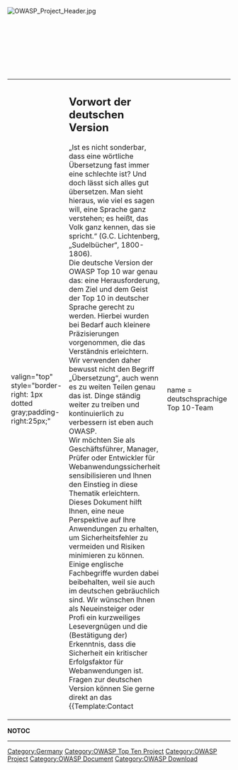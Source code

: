 <div style="width:100%;height:160px;border:0,margin:0;overflow: hidden;">

![OWASP_Project_Header.jpg](OWASP_Project_Header.jpg
"OWASP_Project_Header.jpg")

</div>

<table>
<tbody>
<tr class="odd">
<td><p>valign="top" style="border-right: 1px dotted gray;padding-right:25px;"</p></td>
<td><h2 id="vorwort_der_deutschen_version">Vorwort der deutschen Version</h2>
<p>„Ist es nicht sonderbar, dass eine wörtliche Übersetzung fast immer eine schlechte ist? Und doch lässt sich alles gut übersetzen. Man sieht hieraus, wie viel es sagen will, eine Sprache ganz verstehen; es heißt, das Volk ganz kennen, das sie spricht.“ (G.C. Lichtenberg, „Sudelbücher“, 1800-1806).<br />
Die deutsche Version der OWASP Top 10 war genau das: eine Herausforderung, dem Ziel und dem Geist der Top 10 in deutscher Sprache gerecht zu werden. Hierbei wurden bei Bedarf auch kleinere Präzisierungen vorgenommen, die das Verständnis erleichtern. Wir verwenden daher bewusst nicht den Begriff „Übersetzung“, auch wenn es zu weiten Teilen genau das ist. Dinge ständig weiter zu treiben und kontinuierlich zu verbessern ist eben auch OWASP.<br />
Wir möchten Sie als Geschäftsführer, Manager, Prüfer oder Entwickler für Webanwendungssicherheit sensibilisieren und Ihnen den Einstieg in diese Thematik erleichtern. Dieses Dokument hilft Ihnen, eine neue Perspektive auf Ihre Anwendungen zu erhalten, um Sicherheitsfehler zu vermeiden und Risiken minimieren zu können.<br />
Einige englische Fachbegriffe wurden dabei beibehalten, weil sie auch im deutschen gebräuchlich sind. Wir wünschen Ihnen als Neueinsteiger oder Profi ein kurzweiliges Lesevergnügen und die (Bestätigung der) Erkenntnis, dass die Sicherheit ein kritischer Erfolgsfaktor für Webanwendungen ist.<br />
Fragen zur deutschen Version können Sie gerne direkt an das {{Template:Contact</p></td>
<td><p>name = deutschsprachige Top 10-Team</p></td>
<td><p>email =top10@owasp.de}} senden.<br />
===aktuelle Version:===</p>
<ul>
<li><u><a href="media:OWASP_Top_10-2017_de_V1.0.pdf" title="wikilink">OWASP Top 10 2017 in Deutsch V1.0 (Pdf)</a></u></li>
<li><u><a href="media:OWASP_Top_10-2017_de_V1.0.pptx" title="wikilink">OWASP Top 10 2017 in Deutsch V1.0 (pptx)</a></u></li>
</ul>
<h3 id="archiv">Archiv:</h3>
<ul>
<li><u><a href="media:OWASP_Top_10_2013_DE_Version_1_0.pdf" title="wikilink">OWASP Top 10 2013 in Deutsch (Pdf)</a></u></li>
<li><u><a href="media:OWASPTop10_2010_DE_Version_1_0.pdf" title="wikilink">OWASP Top 10 2010 in Deutsch (Pdf)</a></u></li>
</ul>
<p><br />
Ihr deutschsprachiges Top 10-Team<br />
PS: Bitte tragen Sie <strong>externe Links auf diese Seite</strong> ein, wir aktualisieren sie beim Erscheinen einer neuen Version. So können Sie veraltete Links vermeiden.</p></td>
<td><p>valign="top" style="padding-left:25px;width:30%;"</p></td>
<td><h2 id="download">Download</h2>
<ul>
<li><u><a href="media:OWASP_Top_10-2017_de_V1.0.pdf" title="wikilink">OWASP Top 10 2017 in Deutsch V1.0 (Pdf)</a></u></li>
<li><u><a href="media:OWASP_Top_10-2017_de_V1.0.pptx" title="wikilink">OWASP Top 10 2017 in Deutsch V1.0 (pptx)</a></u></li>
</ul>
<h2 id="inhaltsverzeichnis">Inhaltsverzeichnis</h2>
<ul>
<li>I - Über OWASP</li>
<li>D - Vorwort der deutschen Version</li>
<li>V - Vorwort</li>
<li>E - Einleitung</li>
<li>N - Neuerungen</li>
<li>Risiko - Sicherheitsrisiken für Anwendungen</li>
<li>T10 - OWASP Top 10 Risiken für die Anwendungssicherheit</li>
<li>A1:2017 - Injection</li>
<li>A2:2017 - Fehler in der Authentifizierung</li>
<li>A3:2017 - Verlust der Vertraulichkeit sensibler Daten</li>
<li>A4:2017 - XML External Entities (XXE)</li>
<li>A5:2017 - Fehler in der Zugriffskontrolle</li>
<li>A6:2017 - Sicherheitsrelevante Fehlkonfiguration</li>
<li>A7:2017 - Cross-Site Scripting (XSS)</li>
<li>A8:2017 - Unsichere Deserialisierung</li>
<li>A9:2017 - Nutzung von Komponenten mit bekannten Schwachstellen</li>
<li>A10:2017 - Unzureichendes Logging &amp; Monitoring</li>
<li>+E - Nächste Schritte für Software-Entwickler</li>
<li>+T - Nächste Schritte für Sicherheitstester</li>
<li>+O - Nächste Schritte für Organisationen</li>
<li>+A - Nächste Schritte für Anwendungs-Verantwortliche</li>
<li>+R - Anmerkungen zum Risikobegriff</li>
<li>+RF - Details zu den Risiko-Faktoren</li>
<li>+DAT - Methodik und Daten</li>
<li>+DS - Danksagung</li>
</ul></td>
</tr>
</tbody>
</table>


__NOTOC__

-----

[Category:Germany](Category:Germany "wikilink") [Category:OWASP Top Ten
Project](Category:OWASP_Top_Ten_Project "wikilink") [Category:OWASP
Project](Category:OWASP_Project "wikilink") [Category:OWASP
Document](Category:OWASP_Document "wikilink") [Category:OWASP
Download](Category:OWASP_Download "wikilink")